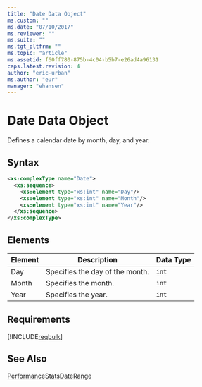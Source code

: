 ```yaml
---
title: "Date Data Object"
ms.custom: ""
ms.date: "07/10/2017"
ms.reviewer: ""
ms.suite: ""
ms.tgt_pltfrm: ""
ms.topic: "article"
ms.assetid: f60ff780-875b-4c04-b5b7-e26ad4a96131
caps.latest.revision: 4
author: "eric-urban"
ms.author: "eur"
manager: "ehansen"
---
```

# Date Data Object
Defines a calendar date by month, day, and year.

## Syntax

```xml
<xs:complexType name="Date">
  <xs:sequence>
    <xs:element type="xs:int" name="Day"/>
    <xs:element type="xs:int" name="Month"/>
    <xs:element type="xs:int" name="Year"/>
  </xs:sequence>
</xs:complexType>
```

## Elements

|Element|Description|Data Type|
|-----------|---------------|-------------|
|Day|Specifies the day of the month.|`int`|
|Month|Specifies the month.|`int`|
|Year|Specifies the year.|`int`|

## Requirements
[!INCLUDE[reqbulk](../bulk-api/includes/reqbulk.md)]
## See Also
[PerformanceStatsDateRange](../bulk-api/performancestatsdaterange-data-object.md)

